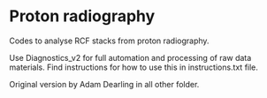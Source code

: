 # Proton radiography

Codes to analyse RCF stacks from proton radiography.

Use Diagnostics_v2 for full automation and processing of raw data materials.
Find instructions for how to use this in instructions.txt file.

Original version by Adam Dearling in all other folder.
